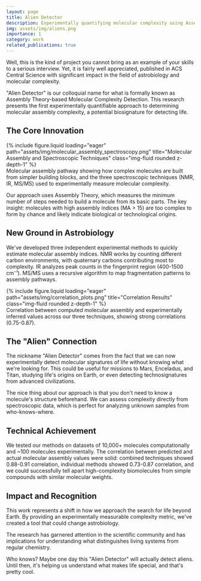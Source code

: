 ```yaml
---
layout: page
title: Alien Detector
description: Experimentally quantifying molecular complexity using Assembly Theory and spectroscopy
img: assets/img/aliens.png
importance: 1
category: work
related_publications: true
---
```


Well, this is the kind of project you cannot bring as an example of your skills to a serious interview. Yet, it is fairly well appreciated, published in ACS Central Science with significant impact in the field of astrobiology and molecular complexity.

"Alien Detector" is our colloquial name for what is formally known as Assembly Theory-based Molecular Complexity Detection. This research presents the first experimentally quantifiable approach to determining molecular assembly complexity, a potential biosignature for detecting life.

## The Core Innovation

<div class="row">
   <div class="col-sm mt-3 mt-md-0">
       {% include figure.liquid loading="eager" path="assets/img/molecular_assembly_spectroscopy.png" title="Molecular Assembly and Spectroscopic Techniques" class="img-fluid rounded z-depth-1" %}
   </div>
</div>
<div class="caption">
   Molecular assembly pathway showing how complex molecules are built from simpler building blocks, and the three spectroscopic techniques (NMR, IR, MS/MS) used to experimentally measure molecular complexity.
</div>

Our approach uses Assembly Theory, which measures the minimum number of steps needed to build a molecule from its basic parts. The key insight: molecules with high assembly indices (MA > 15) are too complex to form by chance and likely indicate biological or technological origins.

## New Ground in Astrobiology

We've developed three independent experimental methods to quickly estimate molecular assembly indices. NMR works by counting different carbon environments, with quaternary carbons contributing most to complexity. IR analyzes peak counts in the fingerprint region (400-1500 cm⁻¹). MS/MS uses a recursive algorithm to map fragmentation patterns to assembly pathways.

<div class="row">
   <div class="col-sm mt-3 mt-md-0">
       {% include figure.liquid loading="eager" path="assets/img/correlation_plots.png" title="Correlation Results" class="img-fluid rounded z-depth-1" %}
   </div>
</div>
<div class="caption">
   Correlation between computed molecular assembly and experimentally inferred values across our three techniques, showing strong correlations (0.75-0.87).
</div>

## The "Alien" Connection

The nickname "Alien Detector" comes from the fact that we can now experimentally detect molecular signatures of life without knowing what we're looking for. This could be useful for missions to Mars, Enceladus, and Titan, studying life's origins on Earth, or even detecting technosignatures from advanced civilizations.

The nice thing about our approach is that you don't need to know a molecule's structure beforehand. We can assess complexity directly from spectroscopic data, which is perfect for analyzing unknown samples from who-knows-where.

## Technical Achievement

We tested our methods on datasets of 10,000+ molecules computationally and ~100 molecules experimentally. The correlation between predicted and actual molecular assembly values were solid: combined techniques showed 0.88-0.91 correlation, individual methods showed 0.73-0.87 correlation, and we could successfully tell apart high-complexity biomolecules from simple compounds with similar molecular weights.

## Impact and Recognition

This work represents a shift in how we approach the search for life beyond Earth. By providing an experimentally measurable complexity metric, we've created a tool that could change astrobiology.

The research has garnered attention in the scientific community and has implications for understanding what distinguishes living systems from regular chemistry.

Who knows? Maybe one day this "Alien Detector" will actually detect aliens. Until then, it's helping us understand what makes life special, and that's pretty cool.